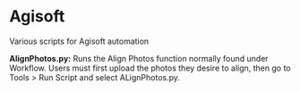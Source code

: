 # Agisoft
Various scripts for Agisoft automation

<b>AlignPhotos.py:</b> Runs the Align Photos function normally found under Workflow. Users must first upload the photos they desire to align, then go to Tools > Run Script and select ALignPhotos.py.
